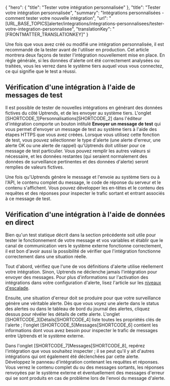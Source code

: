{
  "hero": {
    "title": "Tester votre intégration personnalisée"
  },
  "title": "Tester votre intégration personnalisée",
  "summary": "Intégrations personnalisées - comment tester votre nouvelle intégration",
  "url": "[URL_BASE_TOPICS]alerter/integrations/integrations-personnalisees/tester-votre-integration-personnalisee",
  "translationKey": "[FRONTMATTER_TRANSLATIONKEY]"
}

Une fois que vous avez créé ou modifié une intégration personnalisée, il est recommandé de la tester avant de l'utiliser en production. Cet article montrera deux façons de tester l'intégration nouvellement mise en place. En règle générale, si les données d'alerte ont été correctement analysées ou traitées, vous les verrez dans le système tiers auquel vous vous connectez, ce qui signifie que le test a réussi.

## Vérification d'une intégration à l'aide de messages de test

Il est possible de tester de nouvelles intégrations en générant des données fictives du côté Uptrends, et de les envoyer au système tiers. L'onglet [SHORTCODE_1]Personnalisations[SHORTCODE_2] dans l'éditeur d'intégration comporte un bouton intitulé **Envoyer un message de test** qui vous permet d'envoyer un message de test au système tiers à l'aide des étapes HTTPS que vous avez créées. Lorsque vous utilisez cette fonction de test, vous pouvez sélectionner le type d'alerte (une alerte d'erreur, une alerte OK ou une alerte de rappel) qu'Uptrends doit utiliser pour ce message de test particulier. Vous pouvez remplir les autres valeurs si nécessaire, et les données restantes (qui seraient normalement des données de surveillance pertinentes et des données d'alerte) seront remplies de valeurs fictives.

Une fois qu'Uptrends génère le message et l'envoie au système tiers ou à l'API, le contenu complet du message, le code de réponse du serveur et le contenu s'affichent. Vous pouvez développer les en-têtes et le contenu des requêtes et des réponses pour inspecter le trafic sortant et entrant associés à ce message de test.

## Vérification d'une intégration à l'aide de données en direct

Bien qu'un test statique décrit dans la section précédente soit utile pour tester le fonctionnement de votre message et vos variables et établir que le canal de communication vers le système externe fonctionne correctement, il est bon d'avoir aussi la possibilité de vérifier que l'intégration fonctionne correctement dans une situation réelle.

Tout d'abord, vérifiez que l'une de vos définitions d'alerte utilise réellement votre intégration. Sinon, Uptrends ne déclenche jamais l'intégration pour envoyer des messages. Pour plus d'informations sur l'activation des intégrations dans votre configuration d'alerte, lisez l'article sur les [niveaux d'escalade]([LINK_URL_1]).

Ensuite, une situation d'erreur doit se produire pour que votre surveillance génère une véritable alerte. Dès que vous voyez une alerte dans le status des alertes ou dans le tableau de bord du journal des alertes, cliquez dessus pour révéler les détails de cette alerte. L'onglet [SHORTCODE_3]Détails[SHORTCODE_4] liste toutes les propriétés clés de l'alerte ; l'onglet [SHORTCODE_5]Messages[SHORTCODE_6] contient les informations dont vous avez besoin pour inspecter le trafic de messages entre Uptrends et le système externe.

Dans l'onglet [SHORTCODE_7]Messages[SHORTCODE_8], repérez l'intégration que vous souhaitez inspecter ; il se peut qu'il y ait d'autres intégrations qui ont également été déclenchées par cette alerte. Développez le panneau d'intégration contenant les requêtes et réponses. Vous verrez le contenu complet du ou des messages sortants, les réponses renvoyées par le système externe et éventuellement des messages d'erreur qui se sont produits en cas de problème lors de l'envoi du message d'alerte.
